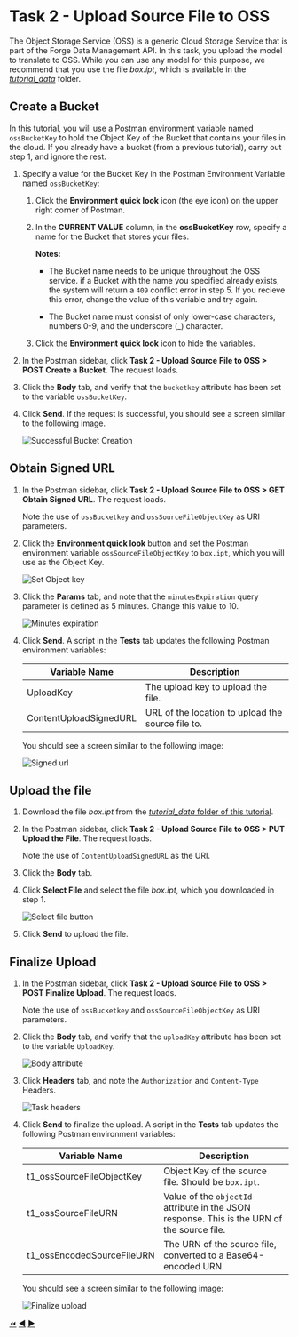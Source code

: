 # Task 2 - Upload Source File to OSS

The Object Storage Service (OSS) is a generic Cloud Storage Service that is part of the Forge Data Management API. In this task, you upload the model to translate to OSS. While you can use any model for this purpose, we recommend that you use the file *box.ipt*, which is available in the [*tutorial_data*](../tutorial_data) folder.

## Create a Bucket

In this tutorial, you will use a Postman environment variable named `ossBucketKey` to hold the Object Key of the Bucket that contains your files in the cloud. If you already have a bucket (from a previous tutorial), carry out step 1, and ignore the rest.

1. Specify a value for the Bucket Key in the Postman Environment Variable named `ossBucketKey`:

    1. Click the **Environment quick look** icon (the eye icon) on the upper right corner of Postman.

    2. In the **CURRENT VALUE** column, in the **ossBucketKey** row, specify a name for the Bucket that stores your files.

        **Notes:**  
        - The Bucket name needs to be unique throughout the OSS service. if a Bucket with the name you specified already exists, the system will return a `409` conflict error in step 5. If you recieve this error, change the value of this variable and try again.

        - The Bucket name must consist of only lower-case characters, numbers 0-9, and the underscore (_) character.

    3. Click the **Environment quick look** icon to hide the variables.

4. In the Postman sidebar, click **Task 2 - Upload Source File to OSS > POST Create a Bucket**. The request loads.

5. Click the **Body** tab, and verify that the `bucketkey` attribute has been set to the variable `ossBucketKey`.

5. Click **Send**. If the request is successful, you should see a screen similar to the following image.

   ![Successful Bucket Creation](../images/t1_tutorial_01_task_02_create_a_bucket.png "Successful Bucket Creation")
    
## Obtain Signed URL

1. In the Postman sidebar, click **Task 2 - Upload Source File to OSS > GET Obtain Signed URL**. The request loads.

   Note the use of `ossBucketkey` and `ossSourceFileObjectKey` as URI parameters.

2. Click the **Environment quick look** button and set the Postman environment variable `ossSourceFileObjectKey` to `box.ipt`, which you will use as the Object Key.

   ![Set Object key](../images/t1_tutorial_01_task_02_obtain_signed_url_01.png "Set Object Key")

3. Click the **Params** tab, and note that the `minutesExpiration` query parameter is defined as 5 minutes. Change this value to 10.

   ![Minutes expiration](../images/t1_task2_minutes_expiration_new.png "Minutes expiration")

4. Click **Send**. A script in the **Tests** tab updates the following Postman environment variables:

   | Variable Name              | Description                                                                                 |
   |----------------------------|---------------------------------------------------------------------------------------------|
   | UploadKey                  | The upload key to upload the file.                                                          |
   | ContentUploadSignedURL     | URL of the location to upload the source file to.                                           |
   
   You should see a screen similar to the following image:
   
   ![Signed url](../images/t1_task2_obtain_signed_url_new.png "Signed url")
   
## Upload the file

1. Download the file *box.ipt* from the [*tutorial_data* folder of this tutorial](../tutorial_data).

2. In the Postman sidebar, click **Task 2 - Upload Source File to OSS > PUT Upload the File**. The request loads.

   Note the use of `ContentUploadSignedURL` as the URI.

3. Click the **Body** tab.

4. Click **Select File** and select the file *box.ipt*, which you downloaded in step 1.

   ![Select file button](../images/t1_task2_upload_file_2.png "Select file button")
   
5. Click **Send** to upload the file.


## Finalize Upload

1. In the Postman sidebar, click **Task 2 - Upload Source File to OSS > POST Finalize Upload**. The request loads.

   Note the use of `ossBucketkey` and `ossSourceFileObjectKey` as URI parameters.

2. Click the **Body** tab, and verify that the `uploadKey` attribute has been set to the variable `UploadKey`.

   ![Body attribute](../images/t1_task2_body_attribute_new.png "Body attribute")

3. Click **Headers** tab, and note the `Authorization` and `Content-Type` Headers.

   ![Task headers](../images/t1_task2_header_new.png "Task headers")

4. Click **Send** to finalize the upload. A script in the **Tests** tab updates the following Postman environment variables:

   | Variable Name              | Description                                                                                 |
   |----------------------------|---------------------------------------------------------------------------------------------|
   | t1_ossSourceFileObjectKey  | Object Key of the source file. Should be `box.ipt`.                                         |
   | t1_ossSourceFileURN        | Value of the `objectId` attribute in the JSON response. This is the URN of the source file. |
   | t1_ossEncodedSourceFileURN | The URN of the source file, converted to a Base64-encoded URN.                              |


    You should see a screen similar to the following image:

    ![Finalize upload](../images/t1_task2_finalize_upload_new.png "Finalize upload")


[:rewind:](../readme.md "readme.md") [:arrow_backward:](task-1.md "Previous task") [:arrow_forward:](task-3.md "Next task")
